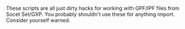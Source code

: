 These scripts are all just dirty hacks for working with GPF/IPF files from Socet Set/GXP.
You probably shouldn't use these for anything import.
Consider yourself warned.